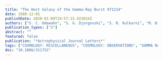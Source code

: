 ```yaml
---
title: "The Host Galaxy of the Gamma-Ray Burst 971214"
date: 1998-12-01
publishDate: 2020-01-09T19:57:15.923024Z
authors: ["S. C. Odewahn", "S. G. Djorgovski", "S. R. Kulkarni", "M. Dickinson", "D. A. Frail", "A. N. Ramaprakash", "J. S. Bloom", "K. L. Adelberger", "J. Halpern", "D. J. Helfand", "J. Bahcall", "R. Goodrich", "F. Frontera", "M. Feroci", "L. Piro", "E. Costa"]
publication_types: ["2"]
abstract: ""
featured: false
publication: "*Astrophysical Journal Letters*"
tags: ["COSMOLOGY: MISCELLANEOUS", "COSMOLOGY: OBSERVATIONS", "GAMMA RAYS: BURSTS", "Cosmology: Miscellaneous", "Cosmology: Observations", "Gamma Rays: Bursts", "Astrophysics"]
doi: "10.1086/311752"
---
```


